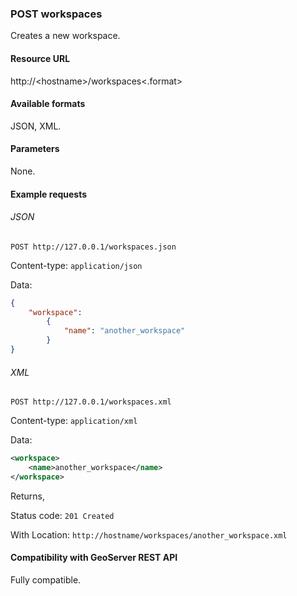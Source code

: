### POST workspaces

Creates a new workspace.

#### Resource URL

http://\<hostname\>/workspaces\<.format\>

#### Available formats

JSON, XML.

#### Parameters

None.

#### Example requests

###### JSON

`POST http://127.0.0.1/workspaces.json`

Content-type: `application/json`

Data:

```json
{
    "workspace": 
        {
            "name": "another_workspace"
        }
}
```

###### XML

`POST http://127.0.0.1/workspaces.xml`

Content-type: `application/xml`

Data:

```xml
<workspace>
	<name>another_workspace</name>
</workspace>
```

Returns,

Status code: `201 Created`

With Location: `http://hostname/workspaces/another_workspace.xml`

#### Compatibility with GeoServer REST API

Fully compatible.